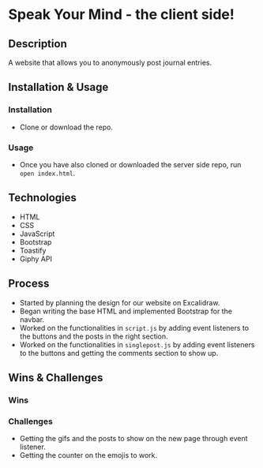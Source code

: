 # Speak Your Mind - the client side!

## Description

A website that allows you to anonymously post journal entries.
## Installation & Usage

### Installation 
- Clone or download the repo.

### Usage
- Once you have also cloned or downloaded the server side repo, run `open index.html`.
## Technologies
- HTML
- CSS
- JavaScript
- Bootstrap
- Toastify
- Giphy API
## Process

- Started by planning the design for our website on Excalidraw.
- Began writing the base HTML and implemented Bootstrap for the navbar.
- Worked on the functionalities in `script.js` by adding event listeners to the buttons and the posts in the right section.
- Worked on the functionalities in `singlepost.js` by adding event listeners to the buttons and getting the comments section to show up.
<!-- <placeholder for screenshots> -->
## Wins & Challenges

### Wins

### Challenges

- Getting the gifs and the posts to show on the new page through event listener.
- Getting the counter on the emojis to work.
